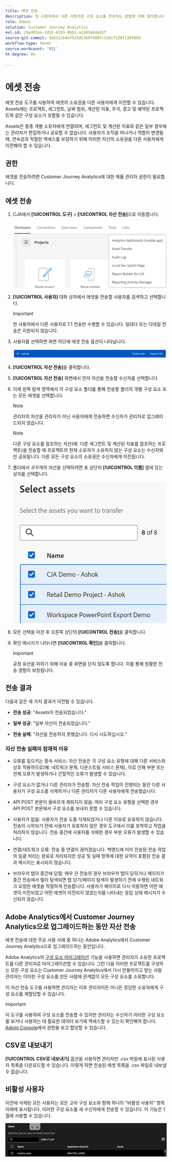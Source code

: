 ```yaml
---
title: 에셋 전송
description: 한 사용자에서 다른 사용자로 구성 요소를 전송하는 방법에 대해 알아봅니다
role: Admin
solution: Customer Journey Analytics
exl-id: c5ed81ea-1d55-4193-9bb1-a2a93ebde91f
source-git-commit: 3e521cb4ef532d57b9f408fc12dcf138f130f059
workflow-type: tm+mt
source-wordcount: '831'
ht-degree: 0%

---
```


# 에셋 전송

에셋 전송 도구를 사용하여 에셋의 소유권을 다른 사용자에게 이전할 수 있습니다. Assets에는 프로젝트, 세그먼트, 날짜 범위, 계산된 지표, 주석, 경고 및 예약된 프로젝트와 같은 구성 요소가 포함될 수 있습니다.

Assets은 종종 개별 소유자에게 연결되며, 세그먼트 및 계산된 지표와 같은 일부 경우에는 관리자가 편집하거나 공유할 수 없습니다. 사용자가 조직을 떠나거나 역할이 변경될 때, 연속성과 적절한 액세스를 보장하기 위해 이러한 자산의 소유권을 다른 사용자에게 이전해야 할 수 있습니다.

## 권한

에셋을 전송하려면 Customer Journey Analytics에 대한 제품 관리자 권한이 필요합니다.

## 에셋 전송

1. CJA에서 **[!UICONTROL 도구]** > **[!UICONTROL 자산 전송]**&#x200B;으로 이동합니다.

   ![자산 전송 메뉴 항목](/help/tools/asset-transfer/assets/asset-transfer.png)

1. **[!UICONTROL 사용자]** 대화 상자에서 에셋을 전송할 사용자를 검색하고 선택합니다.

   >[!IMPORTANT]
   >
   >한 사용자에서 다른 사용자로 1:1 전송만 수행할 수 있습니다. 일대다 또는 다대일 전송은 지원되지 않습니다.


1. 사용자를 선택하면 화면 하단에 에셋 전송 옵션이 나타납니다.

   ![자산 전송 메뉴 옵션](/help/tools/asset-transfer/assets/after-selection.png)

1. **[!UICONTROL 자산 전송]**&#x200B;을 클릭합니다.

1. **[!UICONTROL 자산 전송]** 화면에서 먼저 자산을 전송할 수신자를 선택합니다.

1. 이제 왼쪽 탐색 영역에서 각 구성 요소 폴더를 통해 전송할 폴더의 개별 구성 요소 또는 모든 에셋을 선택합니다.

   >[!NOTE]
   >
   >관리자의 자산을 관리자가 아닌 사용자에게 전송하면 수신자가 관리자로 업그레이드되지 않습니다.


   >[!NOTE]
   >
   >    다른 구성 요소를 참조하는 자산(예: 다른 세그먼트 및 계산된 지표를 참조하는 프로젝트)을 전송할 때 프로젝트의 현재 소유자가 소유하지 않는 구성 요소는 수신자와만 공유됩니다. 다른 모든 구성 요소의 소유권은 수신자에게 이전됩니다.

1. 폴더에서 _모두_&#x200B;개의 자산을 선택하려면 표 상단의 **[!UICONTROL 이름]** 옆에 있는 상자를 선택합니다.

   ![전송할 자산 선택](/help/tools/asset-transfer/assets/select-assets.png)

1. 모든 선택을 마친 후 오른쪽 상단의 **[!UICONTROL 전송]**&#x200B;을 클릭합니다.

1. 확인 메시지가 나타나면 **[!UICONTROL 확인]**&#x200B;을 클릭합니다.

   >[!IMPORTANT]
   >
   >공정 유산을 피하기 위해 이송 중 화면을 닫지 않도록 합니다. 이를 통해 원활한 전송 경험이 보장됩니다.

## 전송 결과

다음과 같은 세 가지 결과가 이전될 수 있습니다.

- **전송 성공**: &quot;Assets이 전송되었습니다.&quot;

- **일부 성공**: &quot;일부 자산이 전송되었습니다.&quot;

- **전송 실패**: &quot;자산을 전송하지 못했습니다. 다시 시도하십시오.&quot;

### 자산 전송 실패의 잠재적 이유

- 오류를 일으키는 종속 서비스: 자산 전송은 각 구성 요소 유형에 대해 다른 서비스와 상호 작용하므로(예: 네트워크 문제, 다운스트림 서비스 문제), 이로 인해 부분 또는 전체 오류가 발생하거나 간헐적인 오류가 발생할 수 있습니다.

- 구성 요소가 없거나 다른 관리자가 전송함: 자산 전송 작업이 진행되는 동안 다른 사용자가 구성 요소를 삭제하거나 다른 관리자가 다른 사용자에게 전송했습니다.

- API POST 본문이 올바르게 채워지지 않음: 여러 구성 요소 유형을 선택한 경우 API POST 본문에서 구성 요소를 보내지 못할 수 있습니다.

- 사용자가 없음: 사용자가 전송 도중 삭제되었거나 다른 이유로 유효하지 않습니다. 전송이 시작되기 전에 사용자가 유효하지 않은 경우 도구에서 이를 포착하고 작업을 처리하지 않습니다. 전송 중간에 사용자를 삭제한 경우 부분 오류가 발생할 수 있습니다.

- 연결/네트워크 오류: 전송 중 연결이 끊어졌습니다. 백엔드에 이미 전송된 전송 작업의 일괄 처리는 완료로 처리되지만 성공 및 실패 항목에 대한 요약이 포함된 전송 결과 메시지는 표시되지 않습니다.

- 브라우저 탭이 중간에 닫힘: 매우 큰 전송의 경우 브라우저 탭이 닫히거나 페이지가 중간 전송에서 멀리 탐색되면 탭 닫기/페이지 탐색이 발생하기 전에 수행된 네트워크 요청만 에셋을 적절하게 전송합니다. 사용자가 페이지로 다시 이동하면 어떤 에셋이 이전되었고 어떤 에셋이 이전되지 않았는지를 나타내는 응답 상태 메시지가 수신되지 않습니다.

## Adobe Analytics에서 Customer Journey Analytics으로 업그레이드하는 동안 자산 전송

에셋 전송에 대한 주요 사용 사례 중 하나는 Adobe Analytics에서 Customer Journey Analytics으로 업그레이드하는 동안입니다.

Adobe Analytics의 [구성 요소 마이그레이션](https://experienceleague.adobe.com/ko/docs/analytics/admin/admin-tools/component-migration/component-migration) 기능을 사용하면 관리자가 소유한 프로젝트를 다른 관리자로 마이그레이션할 수 있습니다. 그런 다음 이러한 프로젝트를 구성하는 모든 구성 요소는 Customer Journey Analytics에서 다시 만들어지고 받는 사람 관리자는 이러한 구성 요소를 만든 사람에 관계없이 모든 구성 요소를 소유합니다.

이 자산 전송 도구를 사용하면 관리자는 이후 관리자이든 아니든 정당한 소유자에게 구성 요소를 재할당할 수 있습니다.

>[!IMPORTANT]
>
>이 도구를 사용하여 구성 요소를 전송할 수 있지만 관리자는 수신자가 이러한 구성 요소를 보거나 사용하는 데 필요한 데이터 보기에 액세스할 수 있는지 확인해야 합니다. [Admin Console](https://helpx.adobe.com/kr/enterprise/using/admin-console.html)에서 권한을 보고 할당할 수 있습니다.

## CSV로 내보내기

**[!UICONTROL CSV로 내보내기]** 옵션을 사용하면 관리자만 .csv 파일에 표시된 사용자 목록을 다운로드할 수 있습니다. 이렇게 하면 전송된 에셋 목록을 .csv 파일로 내보낼 수 없습니다.

## 비활성 사용자

이전에 삭제된 모든 사용자는 모든 고아 구성 요소와 함께 하나의 &quot;비활성 사용자&quot; 항목 아래에 표시됩니다. 이러한 구성 요소를 새 수신자에게 전송할 수 있습니다. 이 기능은 1월에 사용할 수 있습니다.

![자산 전송 UI에 표시되는 비활성 사용자](assets/inactive-users.png)

